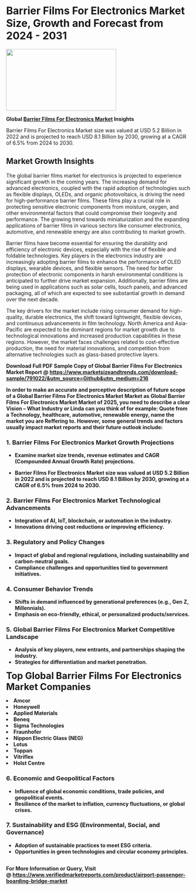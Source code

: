 <H1>Barrier Films For Electronics Market Size, Growth and Forecast from 2024 - 2031</H1><img class="aligncenter size-medium wp-image-584254" src="https://thirdeyenews.in/wp-content/uploads/2024/09/Global-Market-Research-300x168.jpeg" alt="" width="300" height="168" /><p><strong>Global&nbsp;<a href="https://www.marketsizeandtrends.com/download-sample/791022/&amp;utm_source=Github&utm_medium=216">Barrier Films For Electronics Market</a> Insights</strong></p><p>Barrier Films For Electronics Market size was valued at USD 5.2 Billion in 2022 and is projected to reach USD 8.1 Billion by 2030, growing at a CAGR of 6.5% from 2024 to 2030.</p><p><h2>Market Growth Insights</h2> <p>The global barrier films market for electronics is projected to experience significant growth in the coming years. The increasing demand for advanced electronics, coupled with the rapid adoption of technologies such as flexible displays, OLEDs, and organic photovoltaics, is driving the need for high-performance barrier films. These films play a crucial role in protecting sensitive electronic components from moisture, oxygen, and other environmental factors that could compromise their longevity and performance. The growing trend towards miniaturization and the expanding applications of barrier films in various sectors like consumer electronics, automotive, and renewable energy are also contributing to market growth.</p> <p><strong></strong></p> <p>Barrier films have become essential for ensuring the durability and efficiency of electronic devices, especially with the rise of flexible and foldable technologies. Key players in the electronics industry are increasingly adopting barrier films to enhance the performance of OLED displays, wearable devices, and flexible sensors. The need for better protection of electronic components in harsh environmental conditions is anticipated to further drive market expansion. Additionally, barrier films are being used in applications such as solar cells, touch panels, and advanced packaging, all of which are expected to see substantial growth in demand over the next decade.</p> <p>The key drivers for the market include rising consumer demand for high-quality, durable electronics, the shift toward lightweight, flexible devices, and continuous advancements in film technology. North America and Asia-Pacific are expected to be dominant regions for market growth due to technological innovations and increased production capabilities in these regions. However, the market faces challenges related to cost-effective production, the need for material innovations, and competition from alternative technologies such as glass-based protective layers.</p> <p><strong></p><p><span class=""><strong>Download Full PDF Sample Copy of Global Barrier Films For Electronics Market Report</strong> @ <a href="https://www.marketsizeandtrends.com/download-sample/791022/&amp;utm_source=Github&utm_medium=216" target="_blank">https://www.marketsizeandtrends.com/download-sample/791022/&amp;utm_source=Github&utm_medium=216</a></span></p><p>In order to make an accurate and perceptive description of future scope of a Global&nbsp;Barrier Films For Electronics Market Market as Global&nbsp;Barrier Films For Electronics Market Market of 2025, you need to describe a clear Vision &ndash; What Industry or Linda can you think of for example: Quote from a Technology, healthcare, automotive, renewable energy, name the market you are Reffering to. However, some general trends and factors usually impact market reports and their future outlook include:</p><h3>1.&nbsp;<strong>Barrier Films For Electronics Market Growth Projections</strong></h3><ul><li>Examine market size trends, revenue estimates and CAGR (Compounded Annual Growth Rate) projections.</li><li><p>Barrier Films For Electronics Market size was valued at USD 5.2 Billion in 2022 and is projected to reach USD 8.1 Billion by 2030, growing at a CAGR of 6.5% from 2024 to 2030.</p></li></ul><h3>2.&nbsp;<strong>Barrier Films For Electronics Market Technological Advancements</strong></h3><ul><li>Integration of AI, IoT, blockchain, or automation in the industry.</li><li>Innovations driving cost reductions or improving efficiency.</li></ul><h3>3.&nbsp;<strong>Regulatory and Policy Changes</strong></h3><ul><li>Impact of global and regional regulations, including sustainability and carbon-neutral goals.</li><li>Compliance challenges and opportunities tied to government initiatives.</li></ul><h3>4.&nbsp;<strong>Consumer Behavior Trends</strong></h3><ul><li>Shifts in demand influenced by generational preferences (e.g., Gen Z, Millennials).</li><li>Emphasis on eco-friendly, ethical, or personalized products/services.</li></ul><h3>5.&nbsp;<strong>Global Barrier Films For Electronics Market Competitive Landscape</strong></h3><ul><li>Analysis of key players, new entrants, and partnerships shaping the industry.</li><li>Strategies for differentiation and market penetration.</li></ul><p data-pm-slice="1 1 []"><span style="color: inherit; font-family: inherit; font-size: 25px;">Top Global Barrier Films For Electronics Market Companies</span></p><div class="" data-test-id=""><p><li>Amcor</li><li> Honeywell</li><li> Applied Materials</li><li> Beneq</li><li> Sigma Technologies</li><li> Fraunhofer</li><li> Nippon Electric Glass (NEG)</li><li> Lotus</li><li> Toppan</li><li> Vitriflex</li><li> Holst Centre</li></p></div><h3>6.&nbsp;<strong>Economic and Geopolitical Factors</strong></h3><ul><li>Influence of global economic conditions, trade policies, and geopolitical events.</li><li>Resilience of the market to inflation, currency fluctuations, or global crises.</li></ul><h3>7.&nbsp;<strong>Sustainability and ESG (Environmental, Social, and Governance)</strong></h3><ul><li>Adoption of sustainable practices to meet ESG criteria.</li><li>Opportunities in green technologies and circular economy principles.</li></ul><h2><strong style="font-size: 14px;">For More Information or Query, Visit @&nbsp;</strong><a style="background-color: #ffffff; font-size: 14px;" href="https://www.marketsizeandtrends.com/report/barrier-films-for-electronics-market/" target="_blank">https://www.verifiedmarketreports.com/product/airport-passenger-boarding-bridge-market</a></h2>
